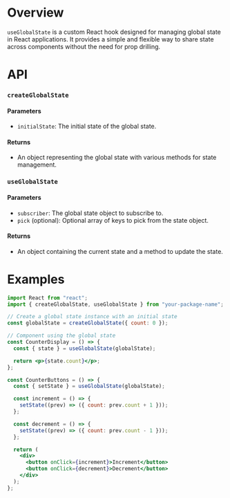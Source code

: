 # Overview

`useGlobalState` is a custom React hook designed for managing global state in React applications. It provides a simple and flexible way to share state across components without the need for prop drilling.

# API

### `createGlobalState`

#### Parameters

- `initialState`: The initial state of the global state.

#### Returns

- An object representing the global state with various methods for state management.

### `useGlobalState`

#### Parameters

- `subscriber`: The global state object to subscribe to.
- `pick` (optional): Optional array of keys to pick from the state object.

#### Returns

- An object containing the current state and a method to update the state.

# Examples

```jsx
import React from "react";
import { createGlobalState, useGlobalState } from "your-package-name";

// Create a global state instance with an initial state
const globalState = createGlobalState({ count: 0 });

// Component using the global state
const CounterDisplay = () => {
  const { state } = useGlobalState(globalState);

  return <p>{state.count}</p>;
};

const CounterButtons = () => {
  const { setState } = useGlobalState(globalState);

  const increment = () => {
    setState((prev) => ({ count: prev.count + 1 }));
  };

  const decrement = () => {
    setState((prev) => ({ count: prev.count - 1 }));
  };

  return (
    <div>
      <button onClick={increment}>Increment</button>
      <button onClick={decrement}>Decrement</button>
    </div>
  );
};
```
